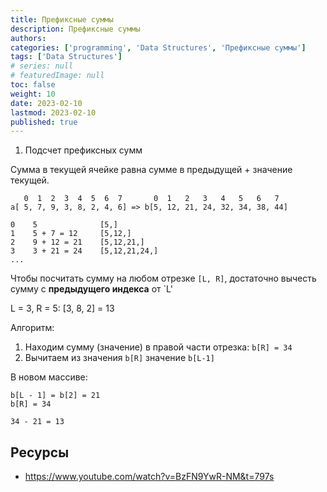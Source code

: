 ```yaml
---
title: Префиксные суммы
description: Префиксные суммы
authors:
categories: ['programming', 'Data Structures', 'Префиксные суммы']
tags: ['Data Structures']
# series: null
# featuredImage: null
toc: false
weight: 10
date: 2023-02-10
lastmod: 2023-02-10
published: true
---
```


1. Подсчет префиксных сумм

Сумма в текущей ячейке равна сумме в предыдущей + значение текущей.

```
   0  1  2  3  4  5  6  7       0  1   2   3   4   5   6   7
a[ 5, 7, 9, 3, 8, 2, 4, 6] => b[5, 12, 21, 24, 32, 34, 38, 44]

0    5              [5,]
1    5 + 7 = 12     [5,12,]
2    9 + 12 = 21    [5,12,21,]
3    3 + 21 = 24    [5,12,21,24,]
...
```

Чтобы посчитать сумму на любом отрезкe `[L, R]`, достаточно вычесть сумму с **предыдущего индекса** от `L'

L = 3, R = 5: [3, 8, 2] = 13

Алгоритм:

1. Находим сумму (значение) в правой части отрезка: `b[R] = 34`
2. Вычитаем из значения `b[R]` значение `b[L-1]`

В новом массиве:

```
b[L - 1] = b[2] = 21
b[R] = 34

34 - 21 = 13
```

## Ресурсы

- <https://www.youtube.com/watch?v=BzFN9YwR-NM&t=797s>
